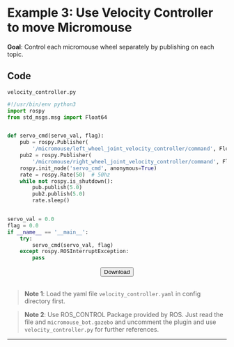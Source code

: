 # Example 3: Use Velocity Controller to move Micromouse

**Goal**: Control each micromouse wheel separately by publishing on each topic.

## Code

`velocity_controller.py`

```python
#!/usr/bin/env python3
import rospy
from std_msgs.msg import Float64


def servo_cmd(servo_val, flag):
    pub = rospy.Publisher(
        '/micromouse/left_wheel_joint_velocity_controller/command', Float64, queue_size=40)
    pub2 = rospy.Publisher(
        '/micromouse/right_wheel_joint_velocity_controller/command', Float64, queue_size=40)
    rospy.init_node('servo_cmd', anonymous=True)
    rate = rospy.Rate(50)  # 50hz
    while not rospy.is_shutdown():
        pub.publish(5.0)
        pub2.publish(5.0)
        rate.sleep()


servo_val = 0.0
flag = 0.0
if __name__ == '__main__':
    try:
        servo_cmd(servo_val, flag)
    except rospy.ROSInterruptException:
        pass

```

<center><a href="velocity_controller.py" download><button>Download</button></a></center>

<br/>

> **Note 1**: Load the yaml file `velocity_controller.yaml` in config directory first.

> **Note 2**: Use ROS_CONTROL Package provided by ROS. Just read the file and `micromouse_bot.gazebo` and uncomment the plugin and use `velocity_controller.py` for further references.

---